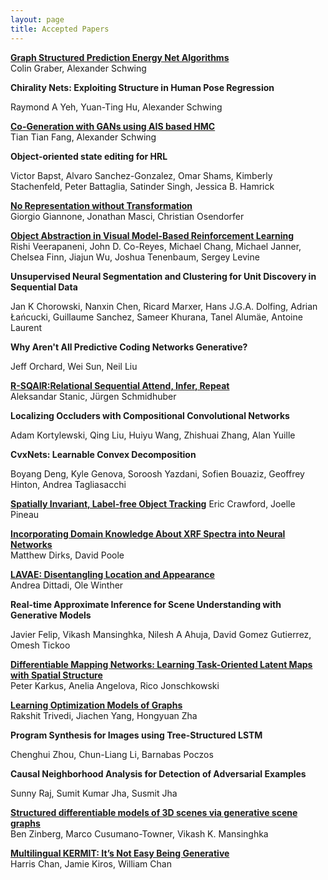```yaml
---
layout: page
title: Accepted Papers
---
```


<a href="/img/PGR001.pdf" class="image fit"><b>Graph Structured Prediction Energy Net Algorithms</b></a>  
Colin Graber, Alexander Schwing

<!--a href="/img/PGR004.pdf" class="image fit"--><b>Chirality Nets: Exploiting Structure in Human Pose Regression</b>
<!--/a-->
Raymond A Yeh, Yuan-Ting Hu, Alexander Schwing

<a href="/img/PGR005.pdf" class="image fit"><b>Co-Generation with GANs using AIS based HMC</b></a>  
Tian Tian Fang, Alexander Schwing

<!--a href="/img/PGR006.pdf" class="image fit"--><b>Object-oriented state editing for HRL</b>
<!--/a-->
Victor Bapst, Alvaro Sanchez-Gonzalez, Omar Shams, Kimberly Stachenfeld, Peter Battaglia, Satinder Singh, Jessica B. Hamrick

<a href="/img/PGR007.pdf" class="image fit"><b>No Representation without Transformation</b></a>  
Giorgio Giannone, Jonathan Masci, Christian Osendorfer

<a href="/img/PGR008.pdf" class="image fit"><b>Object Abstraction in Visual Model-Based
Reinforcement Learning</b></a>  
Rishi Veerapaneni, John D. Co-Reyes, Michael Chang, Michael Janner, Chelsea Finn, Jiajun Wu, Joshua Tenenbaum, Sergey Levine

<!--a href="/img/PGR009.pdf" class="image fit"--><b>Unsupervised Neural Segmentation and Clustering for Unit Discovery in Sequential Data</b>
<!--/a-->
Jan K Chorowski, Nanxin Chen, Ricard Marxer, Hans J.G.A. Dolfing, Adrian Łańcucki, Guillaume Sanchez, Sameer Khurana, Tanel Alumäe, Antoine Laurent

<!--a href="/img/PGR010.pdf" class="image fit"--><b>Why Aren't All Predictive Coding Networks Generative?</b>
<!--/a-->
Jeff Orchard, Wei Sun, Neil Liu

<a href="/img/PGR011.pdf" class="image fit"><b>R-SQAIR:Relational Sequential Attend, Infer, Repeat</b></a>  
Aleksandar Stanic, Jürgen Schmidhuber

<!--a href="/img/PGR014.pdf" class="image fit"--><b>Localizing Occluders with Compositional Convolutional Networks</b>
<!--/a-->
Adam Kortylewski, Qing Liu, Huiyu Wang, Zhishuai Zhang, Alan Yuille

<!--a href="/img/PGR015.pdf" class="image fit"--><b>CvxNets: Learnable Convex Decomposition</b>
<!--/a-->
Boyang Deng, Kyle Genova, Soroosh Yazdani, Sofien Bouaziz, Geoffrey Hinton, Andrea Tagliasacchi

<a href="/img/PGR016.pdf" class="image fit"><b>Spatially Invariant, Label-free Object Tracking</b></a>
Eric Crawford, Joelle Pineau

<a href="/img/PGR017.pdf" class="image fit"><b>Incorporating Domain Knowledge About XRF
Spectra into Neural Networks</b></a>  
Matthew Dirks, David Poole

<a href="/img/PGR018.pdf" class="image fit"><b>LAVAE: Disentangling Location and Appearance</b></a>  
Andrea Dittadi, Ole Winther

<!--a href="/img/PGR019.pdf" class="image fit"--><b>Real-time Approximate Inference for Scene Understanding with Generative Models</b>
<!--/a-->
Javier Felip, Vikash Mansinghka, Nilesh A Ahuja, David Gomez Gutierrez, Omesh Tickoo

<a href="/img/PGR020.pdf" class="image fit"><b>Differentiable Mapping Networks: Learning
Task-Oriented Latent Maps with Spatial Structure</b></a>  
Peter Karkus, Anelia Angelova, Rico Jonschkowski

<a href="/img/PGR022.pdf" class="image fit"><b>Learning Optimization Models of Graphs</b></a>  
Rakshit Trivedi, Jiachen Yang, Hongyuan Zha

<!--a href="/img/PGR023.pdf" class="image fit"--><b>Program Synthesis for Images using Tree-Structured LSTM</b>
<!--/a-->
Chenghui Zhou, Chun-Liang Li, Barnabas Poczos

<!--a href="/img/PGR024.pdf" class="image fit"--><b>Causal Neighborhood Analysis for Detection of Adversarial Examples</b>
<!--/a-->
Sunny Raj, Sumit Kumar Jha, Susmit Jha

<a href="/img/PGR025.pdf" class="image fit"><b>Structured differentiable models of 3D scenes via
generative scene graphs</b></a>  
Ben Zinberg, Marco Cusumano-Towner, Vikash K. Mansinghka

<a href="/img/PGR027.pdf" class="image fit"><b>Multilingual KERMIT:
It’s Not Easy Being Generative</b></a>  
Harris Chan, Jamie Kiros, William Chan


